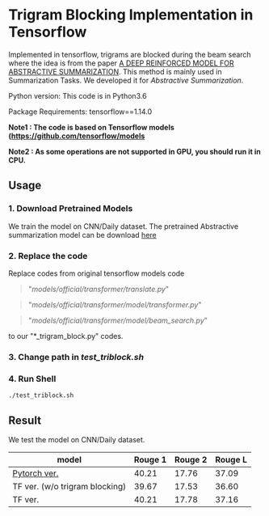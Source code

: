 # Trigram Blocking Implementation in Tensorflow 
Implemented in tensorflow, trigrams are blocked during the beam search where the idea is from the paper [A DEEP REINFORCED MODEL FOR ABSTRACTIVE SUMMARIZATION](https://arxiv.org/pdf/1705.04304.pdf). This method is mainly used in Summarization Tasks. We developed it for *Abstractive Summarization*.


Python version: This code is in Python3.6

Package Requirements: tensorflow==1.14.0 


**Note1 : The code is based on Tensorflow models (https://github.com/tensorflow/models**

**Note2 : As some operations are not supported in GPU, you should run it in CPU.**



## Usage
### 1. Download Pretrained Models
We train the model on CNN/Daily dataset. The pretrained Abstractive summarization model can be download [here](https://drive.google.com/file/d/1G2MO9FVU06l9T0N3WlEjfWFu2uVCBSbG/view?usp=sharing)

### 2. Replace the code 
Replace codes from original tensorflow models code 

>"*models/official/transformer/translate.py*"

>"*models/official/transformer/model/transformer.py*"

>"*models/official/transformer/model/beam_search.py*"
    
to our "*_trigram_block.py" codes.

### 3. Change path in *test_triblock.sh*

### 4. Run Shell
    ./test_triblock.sh
    
## Result 
We test the model on CNN/Daily dataset.

| model | Rouge 1  |  Rouge 2  |  Rouge L  |  
| ------ | ------ | ------ | ------ | 
|[Pytorch ver.](https://arxiv.org/pdf/1908.08345.pdf) | 40.21 |17.76 | 37.09 |
|TF ver. (w/o trigram blocking) | 39.67 |17.53 | 36.60|
| TF ver.  | 40.21 |17.78 | 37.16 | 



